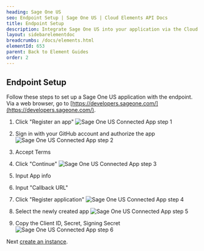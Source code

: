 ```yaml
---
heading: Sage One US
seo: Endpoint Setup | Sage One US | Cloud Elements API Docs
title: Endpoint Setup
description: Integrate Sage One US into your application via the Cloud Elements APIs.
layout: sidebarelementdoc
breadcrumbs: /docs/elements.html
elementId: 653
parent: Back to Element Guides
order: 2
---
```

## Endpoint Setup

Follow these steps to set up a Sage One US application with the endpoint.
Via a web browser, go to [https://developers.sageone.com/](https://developers.sageone.com/).

1. Click "Register an app"
![Sage One US Connected App step 1](http://cloud-elements.com/wp-content/uploads/2016/07/SageOneUSAPI1.png)

2. Sign in with your GitHub account and authorize the app
![Sage One US Connected App step 2](http://cloud-elements.com/wp-content/uploads/2016/07/SageOneUSAPI2.png)

3. Accept Terms

4. Click "Continue"
![Sage One US Connected App step 3](http://cloud-elements.com/wp-content/uploads/2016/07/SageOneUSAPI3.png)

5. Input App info

6. Input "Callback URL"

7. Click "Register application"
![Sage One US Connected App step 4](http://cloud-elements.com/wp-content/uploads/2016/07/SageOneUSAPI4.png)

8. Select the newly created app
![Sage One US Connected App step 5](http://cloud-elements.com/wp-content/uploads/2016/07/SageOneUSAPI5.png)

9. Copy the Client ID, Secret, Signing Secret
![Sage One US Connected App step 6](http://cloud-elements.com/wp-content/uploads/2016/07/SageOneUSAPI6.png)

Next [create an instance](sage-one-us-create-instance.html).
